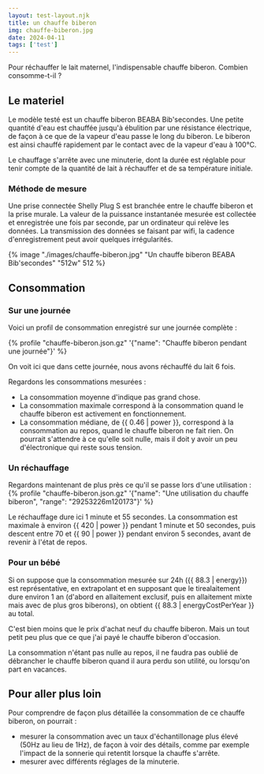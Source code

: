 ```yaml
---
layout: test-layout.njk 
title: un chauffe biberon
img: chauffe-biberon.jpg
date: 2024-04-11
tags: ['test']
---
```


Pour réchauffer le lait maternel, l'indispensable chauffe biberon. Combien consomme-t-il ?
<!-- excerpt -->

## Le materiel
<div id="Introduction">
<div>

Le modèle testé est un chauffe biberon BEABA Bib'secondes. Une petite quantité d'eau est chauffée jusqu'à ébulition par une résistance électrique, de façon à ce que de la vapeur d'eau passe le long du biberon. Le biberon est ainsi chauffé rapidement par le contact avec de la vapeur d'eau à 100°C.

Le chauffage s'arrête avec une minuterie, dont la durée est réglable pour tenir compte de la quantité de lait à réchauffer et de sa température initiale.

### Méthode de mesure

Une prise connectée Shelly Plug S est branchée entre le chauffe biberon et la prise murale. La valeur de la puissance instantanée mesurée est collectée et enregistrée une fois par seconde, par un ordinateur qui relève les données. La transmission des données se faisant par wifi, la cadence d'enregistrement peut avoir quelques irrégularités.
</div>
{% image "./images/chauffe-biberon.jpg" "Un chauffe biberon BEABA Bib'secondes" "512w" 512 %}

</div>

## Consommation

### Sur une journée

Voici un profil de consommation enregistré sur une journée complète :

{% profile "chauffe-biberon.json.gz" '{"name": "Chauffe biberon pendant une journée"}' %}

On voit ici que dans cette journée, nous avons réchauffé du lait 6 fois.

Regardons les consommations mesurées :
- La consommation moyenne d'indique pas grand chose.
- La consommation maximale correspond à la consommation quand le chauffe biberon est activement en fonctionnement.
- La consommation médiane, de {{ 0.46 | power }}, correspond à la consommation au repos, quand le chauffe biberon ne fait rien. On pourrait s'attendre à ce qu'elle soit nulle, mais il doit y avoir un peu d'électronique qui reste sous tension.

### Un réchauffage

Regardons maintenant de plus près ce qu'il se passe lors d'une utilisation :
{% profile "chauffe-biberon.json.gz" '{"name": "Une utilisation du chauffe biberon", "range": "29253226m120173"}' %}

Le réchauffage dure ici 1 minute et 55 secondes. La consommation est maximale à environ {{ 420 | power }} pendant 1 minute et 50 secondes, puis descent entre 70 et {{ 90 | power }} pendant environ 5 secondes, avant de revenir à l'état de repos.
   
### Pour un bébé

Si on suppose que la consommation mesurée sur 24h ({{ 88.3 | energy}}) est représentative, en extrapolant et en supposant que le tirealaitement dure environ 1 an (d'abord en allaitement exclusif, puis en allaitement mixte mais avec de plus gros biberons), on obtient {{ 88.3 | energyCostPerYear }} au total.

C'est bien moins que le prix d'achat neuf du chauffe biberon. Mais un tout petit peu plus que ce que j'ai payé le chauffe biberon d'occasion.

La consommation n'étant pas nulle au repos, il ne faudra pas oublié de débrancher le chauffe biberon quand il aura perdu son utilité, ou lorsqu'on part en vacances.

<div id="plusloin">

## Pour aller plus loin

Pour comprendre de façon plus détaillée la consommation de ce chauffe biberon, on pourrait :
- mesurer la consommation avec un taux d'échantillonage plus élevé (50Hz au lieu de 1Hz), de façon à voir des détails, comme par exemple l'impact de la sonnerie qui retentit lorsque la chauffe s'arrête.
- mesurer avec différents réglages de la minuterie.
</div>
